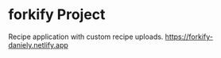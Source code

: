 # forkify Project

Recipe application with custom recipe uploads.
https://forkify-daniely.netlify.app
